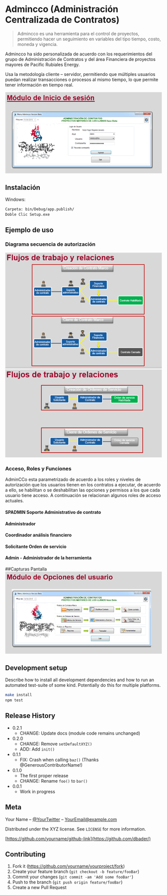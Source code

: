 # Admincco (Administración Centralizada de Contratos) 
> Admincco es una herramienta para el control de proyectos, permitiendo hacer un seguimiento en variables del tipo tiempo, costo, moneda y vigencia.

Admincco ha sido personalizada de acuerdo con los requerimientos del grupo de Administración de Contratos y del área Financiera de proyectos mayores de Pacific Rubiales Energy.

Usa la metodología cliente – servidor, permitiendo que múltiples usuarios puedan realizar transacciones o procesos al mismo tiempo, lo que permite tener información en tiempo real.


![Panel de Acceso Login](https://github.com/vhngroup/Admincco/blob/master/Images/Captura_1_Admincco.png)

## Instalación

Windows:
```sh
Carpeta: bin/Debug/app.publish/
Doble Clic Setup.exe
```

## Ejemplo de uso
### Diagrama secuencia de autorización
![Secuencia Logica Contrato Marco](https://github.com/vhngroup/Admincco/blob/master/Images/Flujos_de_Trabajo.png)
![Secuencia Logica Orden de Servicio](https://github.com/vhngroup/Admincco/blob/master/Images/Flujos_de_Trabajo2.png)

### Acceso, Roles y Funciones
AdminCCo  esta parametrizado de acuerdo a los roles y niveles de autorización que los usuarios tienen en los contratos a ejecutar, de acuerdo a ello, se habilitan o se deshabilitan las opciones y permisos a los que cada usuario tiene acceso. 
A continuación se relacionan algunos roles de acceso actuales.
#### SPADMIN Soporte Administrativo de  contrato
#### Administrador
#### Coordinador análisis financiero
#### Solicitante Orden de servicio
#### Admin - Administrador de la herramienta

##Capturas Pantalla
![Panel Principal de Opcciones](https://github.com/vhngroup/Admincco/blob/master/Images/Captura_1_Admincco2.png)






## Development setup

Describe how to install all development dependencies and how to run an automated test-suite of some kind. Potentially do this for multiple platforms.

```sh
make install
npm test
```

## Release History

* 0.2.1
    * CHANGE: Update docs (module code remains unchanged)
* 0.2.0
    * CHANGE: Remove `setDefaultXYZ()`
    * ADD: Add `init()`
* 0.1.1
    * FIX: Crash when calling `baz()` (Thanks @GenerousContributorName!)
* 0.1.0
    * The first proper release
    * CHANGE: Rename `foo()` to `bar()`
* 0.0.1
    * Work in progress

## Meta

Your Name – [@YourTwitter](https://twitter.com/dbader_org) – YourEmail@example.com

Distributed under the XYZ license. See ``LICENSE`` for more information.

[https://github.com/yourname/github-link](https://github.com/dbader/)

## Contributing

1. Fork it (<https://github.com/yourname/yourproject/fork>)
2. Create your feature branch (`git checkout -b feature/fooBar`)
3. Commit your changes (`git commit -am 'Add some fooBar'`)
4. Push to the branch (`git push origin feature/fooBar`)
5. Create a new Pull Request

<!-- Markdown link & img dfn's -->
[npm-image]: https://img.shields.io/npm/v/datadog-metrics.svg?style=flat-square
[npm-url]: https://npmjs.org/package/datadog-metrics
[npm-downloads]: https://img.shields.io/npm/dm/datadog-metrics.svg?style=flat-square
[travis-image]: https://img.shields.io/travis/dbader/node-datadog-metrics/master.svg?style=flat-square
[travis-url]: https://travis-ci.org/dbader/node-datadog-metrics
[wiki]: https://github.com/yourname/yourproject/wiki

